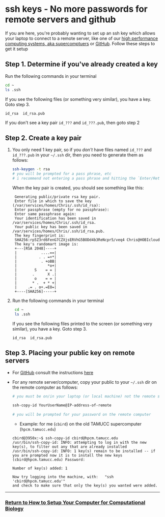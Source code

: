 # ssh keys - No more passwords for remote servers and github

If you are here, you're probably wanting to set up an ssh key which allows your laptop to connect to a remote server, like one of our [high performance computing systems, aka supercomptuers](https://hpc.tamucc.edu/) or [GitHub](https://github.com). Follow these steps to get it setup

## Step 1. Determine if you've already created a key
    
Run the following commands in your terminal

   ```bash
   cd ~
   ls .ssh
   ```
    
If you see the following files (or something very similar), you have a key. Goto step 3.

   ```
   id_rsa  id_rsa.pub
   ```
    
If you don't see a key pair `id_???` and `id_???.pub`, then goto step 2
 
## Step 2. Create a key pair
    
1. You only need 1 key pair, so if you *don't* have files named `id_???` and `id_???.pub` in your `~/.ssh` dir, then you need to generate them as follows:
    
   ```bash
   ssh-keygen -t rsa
   # you will be prompted for a pass phrase, etc
   # i recommend not entering a pass phrase and hitting the `Enter/Return` key at each prompt
   ```
    
   When the key pair is created, you should see something like this:
    
   ```
    Generating public/private rsa key pair.
    Enter file in which to save the key (/var/services/homes/Chris/.ssh/id_rsa): 
    Enter passphrase (empty for no passphrase): 
    Enter same passphrase again: 
    Your identification has been saved in /var/services/homes/Chris/.ssh/id_rsa.
    Your public key has been saved in /var/services/homes/Chris/.ssh/id_rsa.pub.
    The key fingerprint is:
    SHA256:rp5Z3rd6FenG7CZXjsERVhG5BODd4b3ReNcpr5/veq4 Chris@HOBIcloud
    The key's randomart image is:
    +---[RSA 2048]----+
    |           ....==|
    |          . . =+*|
    |           . +oBB|
    |              *o+|
    |        S    = = |
    |       .      X .|
    |        o    = = |
    |       * .  + * +|
    |     .= . o+.=EO=|
    +----[SHA256]-----+

   ```
    
2. Run the following commands in your terminal
    
   ```bash
    cd ~
    ls .ssh
    ```
    
   If you see the following files printed to the screen (or something very similar), you have a key. Goto step 3.

   ```
   id_rsa  id_rsa.pub
   ```

## Step 3.  Placing your public key on remote servers
    
* For [GitHub](https://github.com) consult the instructions [here](https://docs.github.com/en/authentication/connecting-to-github-with-ssh/adding-a-new-ssh-key-to-your-github-account#adding-a-new-ssh-key-to-your-account) 
    
* For any remote server/computer, copy your public to your `~/.ssh` dir on the remote computer as follows:
    
   ```bash
   # you must be on/in your laptop (or local machine) not the remote server when you run this command
    
   ssh-copy-id YourUserName@IP-address-of-remote
    
   # you will be prompted for your password on the remote computer
   ```
        
   * Example: for me (`cbird`) on the old TAMUCC supercomputer (`hpcm.tamucc.edu`)
        
   ```
   cbird@3950x:~$ ssh-copy-id cbird@hpcm.tamucc.edu
   /usr/bin/ssh-copy-id: INFO: attempting to log in with the new key(s), to filter out any that are already installed
   /usr/bin/ssh-copy-id: INFO: 1 key(s) remain to be installed -- if you are prompted now it is to install the new keys
   (cbird@hpcm.tamucc.edu) Password: 

   Number of key(s) added: 1

   Now try logging into the machine, with:   "ssh 'cbird@hpcm.tamucc.edu'"
   and check to make sure that only the key(s) you wanted were added.

   ```

---

### [Return to How to Setup Your Computer for Computational Biology](https://github.com/tamucc-comp-bio/how_to/blob/main/howto_setup_computer.md)
